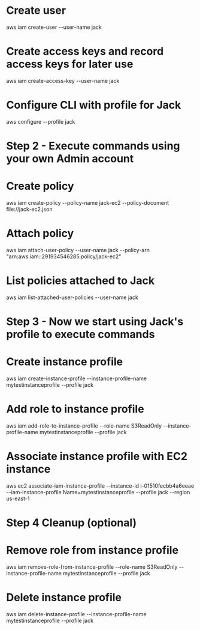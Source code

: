# Create user
aws iam create-user --user-name jack
# Create access keys and record access keys for later use
aws iam create-access-key --user-name jack
# Configure CLI with profile for Jack
aws configure --profile jack

# Step 2 - Execute commands using your own Admin account
# Create policy
aws iam create-policy --policy-name jack-ec2 --policy-document file://jack-ec2.json
# Attach policy
aws iam attach-user-policy --user-name jack --policy-arn "arn:aws:iam::291934546285:policy/jack-ec2"
# List policies attached to Jack
aws iam list-attached-user-policies --user-name jack

# Step 3 - Now we start using Jack's profile to execute commands
# Create instance profile
aws iam create-instance-profile --instance-profile-name mytestinstanceprofile --profile jack
# Add role to instance profile
aws iam add-role-to-instance-profile --role-name S3ReadOnly --instance-profile-name mytestinstanceprofile --profile jack
# Associate instance profile with EC2 instance
aws ec2 associate-iam-instance-profile --instance-id i-01510fecbb4a6eeae --iam-instance-profile Name=mytestinstanceprofile --profile jack --region us-east-1

# Step 4 Cleanup (optional)
# Remove role from instance profile
aws iam remove-role-from-instance-profile --role-name S3ReadOnly --instance-profile-name mytestinstanceprofile --profile jack
# Delete instance profile
aws iam delete-instance-profile --instance-profile-name mytestinstanceprofile --profile jack
